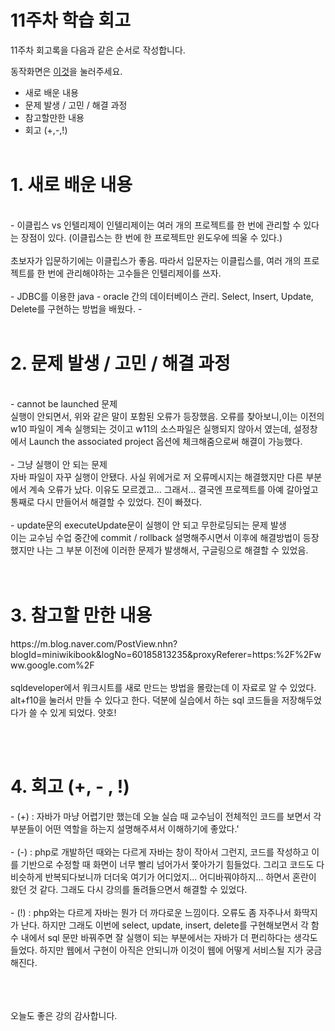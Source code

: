 <h1> 11주차 학습 회고 </h1>

11주차 회고록을 다음과 같은 순서로 작성합니다.<br>

동작화면은 [이것](https://drive.google.com/file/d/1o2fG1pdBLXzyNpfz9yEqyXvReRLNp4Rx/view?usp=sharing)을 눌러주세요.

- 새로 배운 내용
- 문제 발생 / 고민 / 해결 과정
- 참고할만한 내용
- 회고 (+,-,!)
<br><br>

<h1> 1. 새로 배운 내용 </h1><br>
- 이클립스 vs 인텔리제이
  인텔리제이는 여러 개의 프로젝트를 한 번에 관리할 수 있다는 장점이 있다. (이클립스는 한 번에 한 프로젝트만 윈도우에 띄울 수 있다.)<br><br>
  초보자가 입문하기에는 이클립스가 좋음. 따라서 입문자는 이클립스를, 여러 개의 프로젝트를 한 번에 관리해야하는 고수들은 인텔리제이를 쓰자.<br><br>
- JDBC를 이용한 java - oracle 간의 데이터베이스 관리. Select, Insert, Update, Delete를 구현하는 방법을 배웠다. 
- 
<br><br>

<h1> 2. 문제 발생 / 고민 / 해결 과정 </h1><br>
- cannot be launched 문제<br>
  실행이 안되면서, 위와 같은 말이 포함된 오류가 등장했음. 오류를 찾아보니,이는 이전의 w10 파일이 계속 실행되는 것이고 w11의 소스파일은 실행되지 않아서 였는데, 설정창에서 Launch the associated project 옵션에 체크해줌으로써 해결이 가능했다.<br><br>
- 그냥 실행이 안 되는 문제 <br>
  자바 파일이 자꾸 실행이 안됐다. 사실 위에거로 저 오류메시지는 해결했지만 다른 부분에서 계속 오류가 났다. 이유도 모르겠고... 그래서... 결국엔 프로젝트를 아예 갈아엎고 통째로 다시 만들어서 해결할 수 있었다. 진이 빠졌다.<br><br>
- update문의 executeUpdate문이 실행이 안 되고 무한로딩되는 문제 발생<br>
  이는 교수님 수업 중간에 commit / rollback 설명해주시면서 이후에 해결방법이 등장했지만 나는 그 부분 이전에 이러한 문제가 발생해서, 구글링으로 해결할 수 있었음. <br>
<br><br>


<h1> 3. 참고할 만한 내용 </h1>
https://m.blog.naver.com/PostView.nhn?blogId=miniwikibook&logNo=60185813235&proxyReferer=https:%2F%2Fwww.google.com%2F<br><br>
sqldeveloper에서 워크시트를 새로 만드는 방법을 몰랐는데 이 자료로 알 수 있었다. alt+f10을 눌러서 만들 수 있다고 한다. 덕분에 실습에서 하는 sql 코드들을 저장해두었다가 쓸 수 있게 되었다. 얏호! 

<br><br>


<h1> 4. 회고 (+, - , !) </h1>
- (+) :  자바가 마냥 어렵기만 했는데 오늘 실습 때 교수님이 전체적인 코드를 보면서 각 부분들이 어떤 역할을 하는지 설명해주셔서 이해하기에 좋았다.'
<br><br>
- (-) :  php로 개발하던 때와는 다르게 자바는 창이 작아서 그런지, 코드를 작성하고 이를 기반으로 수정할 때 화면이 너무 빨리 넘어가서 쫓아가기 힘들었다. 그리고 코드도 다 비슷하게 반복되다보니까 더더욱 여기가 어디었지... 어디바꿔야하지... 하면서 혼란이 왔던 것 같다. 그래도 다시 강의를 돌려들으면서 해결할 수 있었다.
<br><br>
- (!) :  php와는 다르게 자바는 뭔가 더 까다로운 느낌이다. 오류도 좀 자주나서 화딱지가 난다. 하지만 그래도 이번에 select, update, insert, delete를 구현해보면서 각 함수 내에서 sql 문만 바꿔주면 잘 실행이 되는 부분에서는 자바가 더 편리하다는 생각도 들었다. 하지만 웹에서 구현이 아직은 안되니까 이것이 웹에 어떻게 서비스될 지가 궁금해진다. <br><br>
<br><br>

오늘도 좋은 강의 감사합니다.


